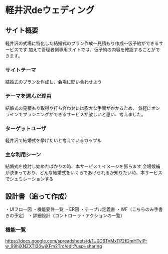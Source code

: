 # 軽井沢deウェディング

## サイト概要
軽井沢の式場に特化した結婚式のプラン作成〜見積もり作成〜仮予約ができるサービスです
加えて管理者側専用サイトでは、仮予約の内容を確認することができます。

### サイトテーマ
結婚式のプランを作成し、会場に問い合わせよう

### テーマを選んだ理由
結婚式の見積もり取得や打ち合わせには膨大な手間がかかるため、
気軽にオンラインでプランニングができるサービスが欲しいと思い、考えました。

### ターゲットユーザ
軽井沢で結婚式を挙げたいと考えているカップル

### 主な利用シーン
結婚式を検討し始めたばかりの時、本サービスでイメージを膨らます
会場候補が決まっており、どんな結婚式をいくらであげられるか知りたい時、本サービスでシュミレーションする

## 設計書（追って作成）
・UIフロー図
・機能要件一覧
・ER図
・テーブル定義書
・WF（こちらのみ手書きの予定）
・詳細設計（コントローラ・アクションの一覧）

### 機能一覧
https://docs.google.com/spreadsheets/d/1U0D6TvMxTP2fDmHTvlP-w_99hjXNZXTI36wjXFm2Tro/edit?usp=sharing
